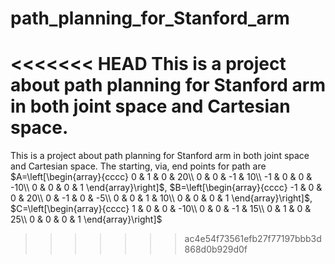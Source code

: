 # path_planning_for_Stanford_arm
<<<<<<< HEAD
 This is a project about path planning for Stanford arm in both joint space and Cartesian space.
=======
 This is a project about path planning for Stanford arm in both joint space and Cartesian space. The starting, via, end points for path are
$A=\left[\begin{array}{cccc}
0 & 1 & 0 & 20\\
0 & 0 & -1 & 10\\
-1 & 0 & 0 & -10\\
0 & 0 & 0 & 1
\end{array}\right]$,
$B=\left[\begin{array}{cccc}
-1 & 0 & 0 & 20\\
0 & -1 & 0 & -5\\
0 & 0 & 1 & 10\\
0 & 0 & 0 & 1
\end{array}\right]$,
$C=\left[\begin{array}{cccc}
1 & 0 & 0 & -10\\
0 & 0 & -1 & 15\\
0 & 1 & 0 & 25\\
0 & 0 & 0 & 1
\end{array}\right]$
>>>>>>> ac4e54f73561efb27f77197bbb3d868d0b929d0f
